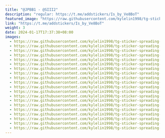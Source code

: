 ```yaml
---
title: "@JPBB1 - @SIII2"
description: "regular: https://t.me/addstickers/Is_by_Ve8BoT"
featured_image: "https://raw.githubusercontent.com/kylelin1998/tg-sticker-spreading-worldwide-images/main/img/3e649302-40f4-4fd8-812a-7ae317fae3e2.jpg"
link: "https://t.me/addstickers/Is_by_Ve8BoT"
weight: 3
date: 2024-01-17T17:37:38+08:00
images:
  - https://raw.githubusercontent.com/kylelin1998/tg-sticker-spreading-worldwide-images/main/img/3e649302-40f4-4fd8-812a-7ae317fae3e2.jpg
  - https://raw.githubusercontent.com/kylelin1998/tg-sticker-spreading-worldwide-images/main/img/ef004dd4-b689-4c47-8c21-eba0a6dc56fd.jpg
  - https://raw.githubusercontent.com/kylelin1998/tg-sticker-spreading-worldwide-images/main/img/be3b0004-8048-40ee-bf10-1f8a786e19fc.jpg
  - https://raw.githubusercontent.com/kylelin1998/tg-sticker-spreading-worldwide-images/main/img/91fc1b37-e619-4cf8-81d2-0ff848304480.jpg
  - https://raw.githubusercontent.com/kylelin1998/tg-sticker-spreading-worldwide-images/main/img/28775da9-b90d-47de-8559-7df3b87faf1f.jpg
  - https://raw.githubusercontent.com/kylelin1998/tg-sticker-spreading-worldwide-images/main/img/5b2a11ef-e927-412a-bc00-c9635fa5f477.jpg
  - https://raw.githubusercontent.com/kylelin1998/tg-sticker-spreading-worldwide-images/main/img/cbb98a19-7154-4d07-8d14-50cda5b96522.jpg
  - https://raw.githubusercontent.com/kylelin1998/tg-sticker-spreading-worldwide-images/main/img/231cfda1-a195-43e8-9443-2ca844ee7733.jpg
  - https://raw.githubusercontent.com/kylelin1998/tg-sticker-spreading-worldwide-images/main/img/1cf35b5f-4600-4ee4-ad8e-0775865dc06e.jpg
  - https://raw.githubusercontent.com/kylelin1998/tg-sticker-spreading-worldwide-images/main/img/d944b03f-ebd1-44cf-b0ea-4361e2776564.jpg
  - https://raw.githubusercontent.com/kylelin1998/tg-sticker-spreading-worldwide-images/main/img/6d3fa512-76fd-46c1-8902-a7d5f1099da0.jpg
  - https://raw.githubusercontent.com/kylelin1998/tg-sticker-spreading-worldwide-images/main/img/13e5fe55-ce50-44b2-850f-cb096f8fb65d.jpg
  - https://raw.githubusercontent.com/kylelin1998/tg-sticker-spreading-worldwide-images/main/img/bc748355-120b-445a-8488-2c80d934b571.jpg
  - https://raw.githubusercontent.com/kylelin1998/tg-sticker-spreading-worldwide-images/main/img/8d5ac00b-656a-4c1c-b74b-694dac16bcff.jpg
  - https://raw.githubusercontent.com/kylelin1998/tg-sticker-spreading-worldwide-images/main/img/a511c75a-fb94-4ff3-a010-a55bf9944505.jpg
  - https://raw.githubusercontent.com/kylelin1998/tg-sticker-spreading-worldwide-images/main/img/4a23171d-50f3-4563-9818-8b0a7f709077.jpg
  - https://raw.githubusercontent.com/kylelin1998/tg-sticker-spreading-worldwide-images/main/img/a00c6d47-6b0b-45ee-9d47-61dd9451e36a.jpg
  - https://raw.githubusercontent.com/kylelin1998/tg-sticker-spreading-worldwide-images/main/img/a75da475-4f5a-461b-a985-2475b2ec75b1.jpg
  - https://raw.githubusercontent.com/kylelin1998/tg-sticker-spreading-worldwide-images/main/img/41d581db-e870-4e91-9f63-4c8290777c3a.jpg
  - https://raw.githubusercontent.com/kylelin1998/tg-sticker-spreading-worldwide-images/main/img/b5274d33-4056-42e0-ad5d-034682e7812f.jpg
---
```

